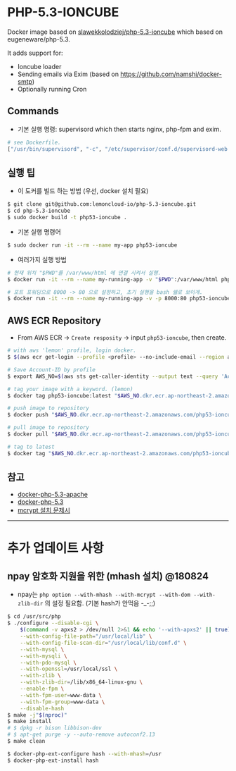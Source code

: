 # PHP-5.3-IONCUBE

Docker image based on [slawekkolodziej/php-5.3-ioncube](https://github.com/slawekkolodziej/php-5.3-ioncube) which based on eugeneware/php-5.3.

It adds support for:

- Ioncube loader
- Sending emails via Exim (based on https://github.com/namshi/docker-smtp)
- Optionally running Cron

## Commands

* 기본 실행 명령: supervisord which then starts nginx, php-fpm and exim.

```bash
# see Dockerfile.
["/usr/bin/supervisord", "-c", "/etc/supervisor/conf.d/supervisord-web.conf"]
```

## 실행 팁

* 이 도커를 빌드 하는 방법 (우선, docker 설치 필요)

```bash
$ git clone git@github.com:lemoncloud-io/php-5.3-ioncube.git
$ cd php-5.3-ioncube
$ sudo docker build -t php53-ioncube .
```

* 기본 실행 명령어

```bash
$ sudo docker run -it --rm --name my-app php53-ioncube
```

* 여러가지 실행 방법

```bash
# 현재 위치 "$PWD"를 /var/www/html 에 연결 시켜서 실행.
$ docker run -it --rm --name my-running-app -v "$PWD":/var/www/html php53-ioncube

# 포트 포워딩으로 8000 -> 80 으로 설정하고, 초기 실행을 bash 쉘로 보이게.
$ docker run -it --rm --name my-running-app -v -p 8000:80 php53-ioncube /bin/bash
```


## AWS ECR Repository

- From AWS ECR -> `Create resposity` -> input `php53-ioncube`, then create.

```bash
# with aws 'lemon' profile, login docker.
$ $(aws ecr get-login --profile <profile> --no-include-email --region ap-northeast-2)

# Save Account-ID by profile
$ export AWS_NO=$(aws sts get-caller-identity --output text --query 'Account' --profile <profile>)

# tag your image with a keyword. (lemon)
$ docker tag php53-ioncube:latest "$AWS_NO.dkr.ecr.ap-northeast-2.amazonaws.com/php53-ioncube:latest"

# push image to repository
$ docker push "$AWS_NO.dkr.ecr.ap-northeast-2.amazonaws.com/php53-ioncube:latest"

# pull image to repository
$ docker pull "$AWS_NO.dkr.ecr.ap-northeast-2.amazonaws.com/php53-ioncube:latest"

# tag to latest
$ docker tag "$AWS_NO.dkr.ecr.ap-northeast-2.amazonaws.com/php53-ioncube:latest" php53-ioncube:latest
```



## 참고

* [docker-php-5.3-apache](https://github.com/eugeneware/docker-php-5.3-apache)
* [docker-php-5.3](https://github.com/helderco/docker-php-5.3)
* [mcrypt 설치 문제시](https://taroth.kr/?p=5712)


---------------------
# 추가 업데이트 사항

## npay 암호화 지원을 위한 (mhash 설치) @180824

- npay는 `php option --with-mhash --with-mcrypt --with-dom --with-zlib-dir` 의 설정 필요함. (기본 hash가 안먹음 -_-;;)

```bash
$ cd /usr/src/php
$ ./configure --disable-cgi \
    $(command -v apxs2 > /dev/null 2>&1 && echo '--with-apxs2' || true) \
    --with-config-file-path="/usr/local/lib" \
    --with-config-file-scan-dir="/usr/local/lib/conf.d" \
    --with-mysql \
    --with-mysqli \
    --with-pdo-mysql \
    --with-openssl=/usr/local/ssl \
    --with-zlib \
    --with-zlib-dir=/lib/x86_64-linux-gnu \
    --enable-fpm \
    --with-fpm-user=www-data \
    --with-fpm-group=www-data \
    --disable-hash
$ make -j"$(nproc)"
$ make install
# $ dpkg -r bison libbison-dev
# $ apt-get purge -y --auto-remove autoconf2.13
$ make clean

$ docker-php-ext-configure hash --with-mhash=/usr
$ docker-php-ext-install hash
```

